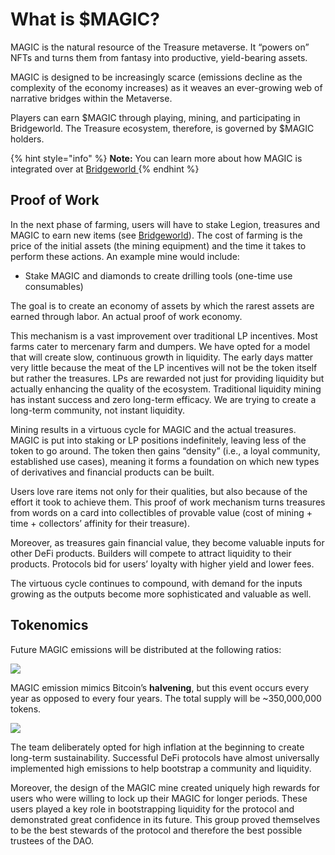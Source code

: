 # What is $MAGIC?

MAGIC is the natural resource of the Treasure metaverse. It “powers on” NFTs and turns them from fantasy into productive, yield-bearing assets.

MAGIC is designed to be increasingly scarce (emissions decline as the complexity of the economy increases) as it weaves an ever-growing web of narrative bridges within the Metaverse.

Players can earn $MAGIC through playing, mining, and participating in Bridgeworld. The Treasure ecosystem, therefore, is governed by $MAGIC holders.

{% hint style="info" %}
**Note:** You can learn more about how MAGIC is integrated over at [Bridgeworld ](broken-reference)
{% endhint %}

## Proof of Work

In the next phase of farming, users will have to stake Legion, treasures and MAGIC to earn new items (see [Bridgeworld](broken-reference)). The cost of farming is the price of the initial assets (the mining equipment) and the time it takes to perform these actions. An example mine would include:

* Stake MAGIC and diamonds to create drilling tools (one-time use consumables)

The goal is to create an economy of assets by which the rarest assets are earned through labor. An actual proof of work economy.

This mechanism is a vast improvement over traditional LP incentives. Most farms cater to mercenary farm and dumpers. We have opted for a model that will create slow, continuous growth in liquidity. The early days matter very little because the meat of the LP incentives will not be the token itself but rather the treasures. LPs are rewarded not just for providing liquidity but actually enhancing the quality of the ecosystem. Traditional liquidity mining has instant success and zero long-term efficacy. We are trying to create a long-term community, not instant liquidity.

Mining results in a virtuous cycle for MAGIC and the actual treasures. MAGIC is put into staking or LP positions indefinitely, leaving less of the token to go around. The token then gains “density” (i.e., a loyal community, established use cases), meaning it forms a foundation on which new types of derivatives and financial products can be built.

Users love rare items not only for their qualities, but also because of the effort it took to achieve them. This proof of work mechanism turns treasures from words on a card into collectibles of provable value (cost of mining + time + collectors’ affinity for their treasure).

Moreover, as treasures gain financial value, they become valuable inputs for other DeFi products. Builders will compete to attract liquidity to their products. Protocols bid for users’ loyalty with higher yield and lower fees.

The virtuous cycle continues to compound, with demand for the inputs growing as the outputs become more sophisticated and valuable as well.

## Tokenomics

Future MAGIC emissions will be distributed at the following ratios:

![](https://miro.medium.com/max/778/1\*ktmlzbwFAaOD9Fo4tqkSSw.png)

MAGIC emission mimics Bitcoin’s **halvening**, but this event occurs every year as opposed to every four years. The total supply will be \~350,000,000 tokens.

![](https://miro.medium.com/max/875/1\*CdYPv4j-CfqYdSJL-92lkA.png)

The team deliberately opted for high inflation at the beginning to create long-term sustainability. Successful DeFi protocols have almost universally implemented high emissions to help bootstrap a community and liquidity.

Moreover, the design of the MAGIC mine created uniquely high rewards for users who were willing to lock up their MAGIC for longer periods. These users played a key role in bootstrapping liquidity for the protocol and demonstrated great confidence in its future. This group proved themselves to be the best stewards of the protocol and therefore the best possible trustees of the DAO.

